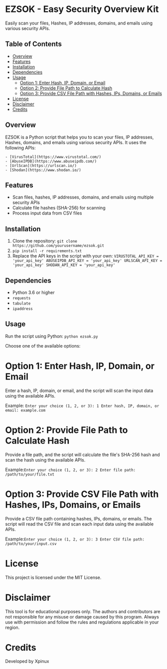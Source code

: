 # EZSOK - Easy Security Overview Kit

Easily scan your files, Hashes, IP addresses, domains, and emails using various security APIs.

## Table of Contents

- [Overview](#overview)
- [Features](#Features)
- [Installation](#installation)
- [Dependencies](#Dependencies)
- [Usage](#usage)
    - [Option 1: Enter Hash, IP, Domain, or Email](#option-1-enter-hash-ip-domain-or-email)
    - [Option 2: Provide File Path to Calculate Hash](#option-2-provide-file-path-to-calculate-hash)
    - [Option 3: Provide CSV File Path with Hashes, IPs, Domains, or Emails](#option-3-provide-csv-file-path-with-hashes-ips-domains-or-emails)
- [License](#License)
- [Disclaimer](#Disclaimer)
- [Credits](#credits)

## Overview

EZSOK is a Python script that helps you to scan your files, IP addresses, Hashes, domains, and emails using various security APIs. It uses the following APIs:

    - [VirusTotal](https://www.virustotal.com/)
    - [AbuseIPDB](https://www.abuseipdb.com/)
    - [UrlScan](https://urlscan.io/)
    - [Shodan](https://www.shodan.io/)

## Features

- Scan files, hashes, IP addresses, domains, and emails using multiple security APIs
- Calculate file hashes (SHA-256) for scanning
- Process input data from CSV files

## Installation

1. Clone the repository:
`git clone https://github.com/yourusername/ezsok.git`
2. `pip install -r requirements.txt`
3. Replace the API keys in the script with your own:
`VIRUSTOTAL_API_KEY = 'your_api_key'
ABUSEIPDB_API_KEY = 'your_api_key'
URLSCAN_API_KEY = 'your_api_key'
SHODAN_API_KEY = 'your_api_key'
`
## Dependencies

- Python 3.6 or higher
- `requests`
- `tabulate`
- `ipaddress`

## Usage
Run the script using Python:
`python ezsok.py`

Choose one of the available options:

# Option 1: Enter Hash, IP, Domain, or Email
Enter a hash, IP, domain, or email, and the script will scan the input data using the available APIs.

Example: `Enter your choice (1, 2, or 3): 1
Enter hash, IP, domain, or email: example.com`

# Option 2: Provide File Path to Calculate Hash
Provide a file path, and the script will calculate the file's SHA-256 hash and scan the hash using the available APIs.

Example:`Enter your choice (1, 2, or 3): 2
Enter file path: /path/to/your/file.txt`

# Option 3: Provide CSV File Path with Hashes, IPs, Domains, or Emails
Provide a CSV file path containing hashes, IPs, domains, or emails. The script will read the CSV file and scan each input data using the available APIs.

Example:`Enter your choice (1, 2, or 3): 3
Enter CSV file path: /path/to/your/input.csv`

# License

This project is licensed under the MIT License.

# Disclaimer

This tool is for educational purposes only. The authors and contributors are not responsible for any misuse or damage caused by this program. Always use with permission and follow the rules and regulations applicable in your region.

# Credits
Developed by Xpinux
